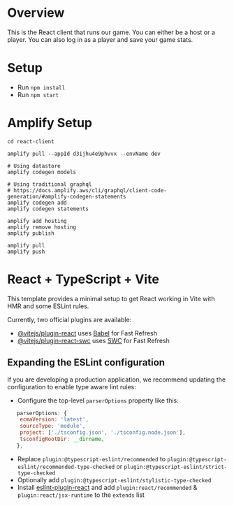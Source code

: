# Overview

This is the React client that runs our game. You can either be a host or a player. You can also log in as a player and save your game stats.

# Setup

-   Run `npm install`
-   Run `npm start`

# Amplify Setup

```
cd react-client

amplify pull --appId d3ijhu4e9phvvx --envName dev

# Using datastore
amplify codegen models

# Using traditional graphql
# https://docs.amplify.aws/cli/graphql/client-code-generation/#amplify-codegen-statements
amplify codegen add
amplify codegen statements

amplify add hosting
amplify remove hosting
amplify publish

amplify pull
amplify push

```

# React + TypeScript + Vite

This template provides a minimal setup to get React working in Vite with HMR and some ESLint rules.

Currently, two official plugins are available:

-   [@vitejs/plugin-react](https://github.com/vitejs/vite-plugin-react/blob/main/packages/plugin-react/README.md) uses [Babel](https://babeljs.io/) for Fast Refresh
-   [@vitejs/plugin-react-swc](https://github.com/vitejs/vite-plugin-react-swc) uses [SWC](https://swc.rs/) for Fast Refresh

## Expanding the ESLint configuration

If you are developing a production application, we recommend updating the configuration to enable type aware lint rules:

-   Configure the top-level `parserOptions` property like this:

```js
   parserOptions: {
    ecmaVersion: 'latest',
    sourceType: 'module',
    project: ['./tsconfig.json', './tsconfig.node.json'],
    tsconfigRootDir: __dirname,
   },
```

-   Replace `plugin:@typescript-eslint/recommended` to `plugin:@typescript-eslint/recommended-type-checked` or `plugin:@typescript-eslint/strict-type-checked`
-   Optionally add `plugin:@typescript-eslint/stylistic-type-checked`
-   Install [eslint-plugin-react](https://github.com/jsx-eslint/eslint-plugin-react) and add `plugin:react/recommended` & `plugin:react/jsx-runtime` to the `extends` list
